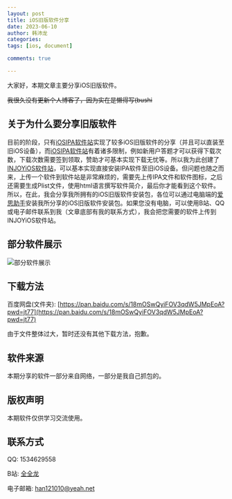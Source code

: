 ```yaml
---
layout: post
title: iOS旧版软件分享
date: 2023-06-10
author: 韩沛龙
categories: 
tags: [ios, document]

comments: true

---
```


大家好，本期文章主要分享iOS旧版软件。

~~我很久没有更新个人博客了，因为实在是懒得写(bushi~~

## 关于为什么要分享旧版软件

目前的阶段，只有[iOSIPA软件站](https://iosipa.cn/)实现了较多iOS旧版软件的分享（并且可以直装至旧iOS设备），而[iOSIPA软件站](https://iosipa.cn/)有着诸多限制，例如新用户答题才可以获得下载次数，下载次数需要签到领取，赞助才可基本实现下载无忧等。所以我为此创建了[INJOYiOS软件站](http://ipa.yaurl.top/)，可以基本实现直接安装IPA软件至旧iOS设备。但问题也随之而来，上传一个软件到软件站是非常麻烦的，需要先上传IPA文件和软件图标，之后还需要生成Plist文件，使用html语言撰写软件简介，最后你才能看到这个软件。所以，在此，我会分享我所拥有的iOS旧版软件安装包，各位可以通过电脑端的[爱思助手](https://i4.cn/)安装我所分享的iOS旧版软件安装包。如果您没有电脑，可以使用B站、QQ或电子邮件联系到我（文章底部有我的联系方式），我会把您需要的软件上传到INJOYiOS软件站。

## 部分软件展示

![部分软件展示](http://new.longz7z8.com.cn/images/rjzs.png)

## 下载方法

百度网盘(文件夹): [https://pan.baidu.com/s/18mOSwQyiFOV3qdW5JMpEoA?pwd=jt77](https://pan.baidu.com/s/18mOSwQyiFOV3qdW5JMpEoA?pwd=jt77)

由于文件整体过大，暂时还没有其他下载方法，抱歉。

## 软件来源

本期分享的软件一部分来自网络，一部分是我自己抓包的。

## 版权声明

本期软件仅供学习交流使用。

## 联系方式

QQ: 1534629558

B站: [全全龙](https://space.bilibili.com/302445862)

电子邮箱: [han121010@yeah.net](mailto:han121010@yeah.net)
